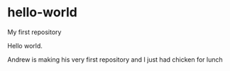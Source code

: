# hello-world
My first repository


Hello world. 

Andrew is making his very first repository and I just had chicken for lunch
